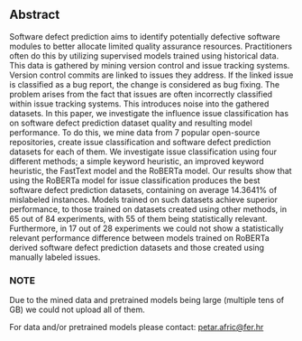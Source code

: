 ## Abstract 
Software defect prediction aims to identify potentially defective software modules to better allocate limited quality assurance resources. Practitioners often do this by utilizing supervised models trained using historical data. This data is gathered by mining version control and issue tracking systems. Version control commits are linked to issues they address. If the linked issue is classified as a bug report, the change is considered as bug fixing. The problem arises from the fact that issues are often incorrectly classified within issue tracking systems. This introduces noise into the gathered datasets. In this paper, we investigate the influence issue classification has on software defect prediction dataset quality and resulting model performance. To do this, we mine data from 7 popular open-source repositories, create issue classification and software defect prediction datasets for each of them. We investigate issue classification using four different methods; a simple keyword heuristic, an improved keyword heuristic, the FastText model and the RoBERTa model. Our results show that using the RoBERTa model for issue classification produces the best software defect prediction datasets, containing on average 14.3641% of mislabeled instances. Models trained on such datasets achieve superior performance, to those trained on datasets created using other methods, in 65 out of 84 experiments, with 55 of them being statistically relevant. Furthermore, in 17 out of 28 experiments we could not show a statistically relevant performance difference between models trained on RoBERTa derived software defect prediction datasets and those created using manually labeled issues.

### NOTE
Due to the mined data and pretrained models being large (multiple tens of GB) we could not upload all of them. 

For data and/or pretrained models please contact: petar.afric@fer.hr
